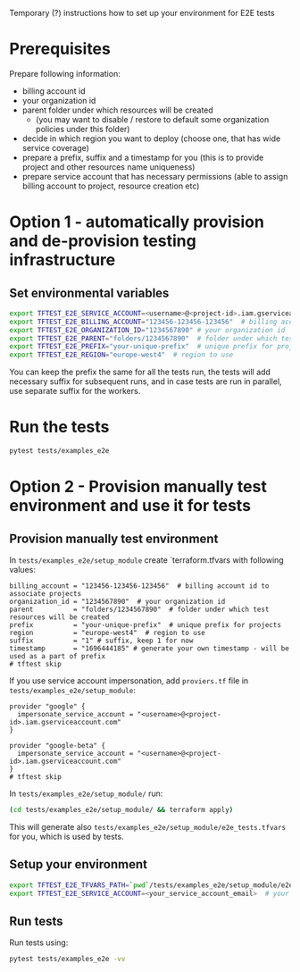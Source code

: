 Temporary (?) instructions how to set up your environment for E2E tests

# Prerequisites
Prepare following information:
* billing account id
* your organization id
* parent folder under which resources will be created
  * (you may want to disable / restore to default some organization policies under this folder) 
* decide in which region you want to deploy (choose one, that has wide service coverage)
* prepare a prefix, suffix and a timestamp for you (this is to provide project and other resources name uniqueness)
* prepare service account that has necessary permissions (able to assign billing account to project, resource creation etc)

# Option 1 - automatically provision and de-provision testing infrastructure
## Set environmental variables
```bash
export TFTEST_E2E_SERVICE_ACCOUNT=<username>@<project-id>.iam.gserviceaccount.com  # set if you want to use service account impersonation
export TFTEST_E2E_BILLING_ACCOUNT="123456-123456-123456"  # billing account id to associate projects
export TFTEST_E2E_ORGANIZATION_ID="1234567890" # your organization id
export TFTEST_E2E_PARENT="folders/1234567890"  # folder under which test resources will be created
export TFTEST_E2E_PREFIX="your-unique-prefix"  # unique prefix for projects
export TFTEST_E2E_REGION="europe-west4"  # region to use
```

You can keep the prefix the same for all the tests run, the tests will add necessary suffix for subsequent runs, and in case tests are run in parallel, use separate suffix for the workers.
# Run the tests
```bash
pytest tests/examples_e2e
```

# Option 2 - Provision manually test environment and use it for tests
## Provision manually test environment
In `tests/examples_e2e/setup_module` create `terraform.tfvars with following values:
```hcl
billing_account = "123456-123456-123456"  # billing account id to associate projects
organization_id = "1234567890"  # your organization id
parent          = "folders/1234567890"  # folder under which test resources will be created
prefix          = "your-unique-prefix"  # unique prefix for projects
region          = "europe-west4"  # region to use
suffix          = "1" # suffix, keep 1 for now
timestamp       = "1696444185" # generate your own timestamp - will be used as a part of prefix
# tftest skip
```

If you use service account impersonation, add `proviers.tf` file in `tests/examples_e2e/setup_module`:
```hcl
provider "google" {
  impersonate_service_account = "<username>@<project-id>.iam.gserviceaccount.com"
}

provider "google-beta" {
  impersonate_service_account = "<username>@<project-id>.iam.gserviceaccount.com"
}
# tftest skip
```

In `tests/examples_e2e/setup_module/` run:
```bash
(cd tests/examples_e2e/setup_module/ && terraform apply)
```

This will generate also `tests/examples_e2e/setup_module/e2e_tests.tfvars` for you, which is used by tests.

## Setup your environment
```bash
export TFTEST_E2E_TFVARS_PATH=`pwd`/tests/examples_e2e/setup_module/e2e_tests.tfvars  # generated above
export TFTEST_E2E_SERVICE_ACCOUNT=<your_service_account_email>  # your service account e-mail to use
```

## Run tests
Run tests using:
```bash
pytest tests/examples_e2e -vv
```
